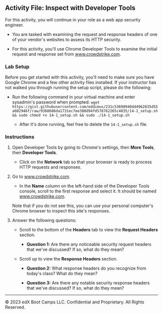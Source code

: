 ## Activity File: Inspect with Developer Tools

For this activity, you will continue in your role as a web app security engineer.

- You are tasked with examining the request and response headers of one of your vendor's websites to assess its HTTP security.

- For this activity, you'll use Chrome Developer Tools to examine the initial request and response set from www.crowdstrike.com.

### Lab Setup

Before you get started with this activity, you'll need to make sure you have Google Chrome and a few other activity files installed. If your instructor has not walked you through running the setup script, please do the following: 

- Run the following command in your virtual machine and enter sysadmin's password when prompted: `wget https://gist.githubusercontent.com/eddimus/231c53698940dd4962835d55a602946f/raw/9368686da1731ec7ee380d94fd578762265c4035/14-1_setup.sh && sudo chmod +x 14-1_setup.sh && sudo ./14-1_setup.sh`

    - After it's done running, feel free to delete the `14-1_setup.sh` file.

### Instructions

1. Open Developer Tools by going to Chrome's settings, then **More Tools**, then **Developer Tools**.

    - Click on the **Network** tab so that your browser is ready to process HTTP requests and responses.

2. Go to www.crowdstrike.com.

    - In the **Name** column on the left-hand side of the Developer Tools console, scroll to the first response and select it. It should be named www.crowdstrike.com.

    Note that if you do not see this, you can use your personal computer's Chrome browser to inspect this site's responses.

3. Answer the following questions:

    - Scroll to the bottom of the **Headers** tab to view the **Request Headers** section.

        - **Question 1:** Are there any noticeable security request headers that we've discussed? If so, what do they mean?

    - Scroll up to view the **Response Headers** section.

        - **Question 2:** What response headers do you recognize from today's class? What do they mean? 

        - **Question 3:** Are there any notable security response headers that we've discussed? If so, what do they mean? 

---
&copy; 2023 edX Boot Camps LLC. Confidential and Proprietary. All Rights Reserved. 
